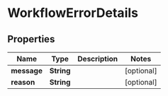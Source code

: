 
# WorkflowErrorDetails

## Properties
Name | Type | Description | Notes
------------ | ------------- | ------------- | -------------
**message** | **String** |  |  [optional]
**reason** | **String** |  |  [optional]




